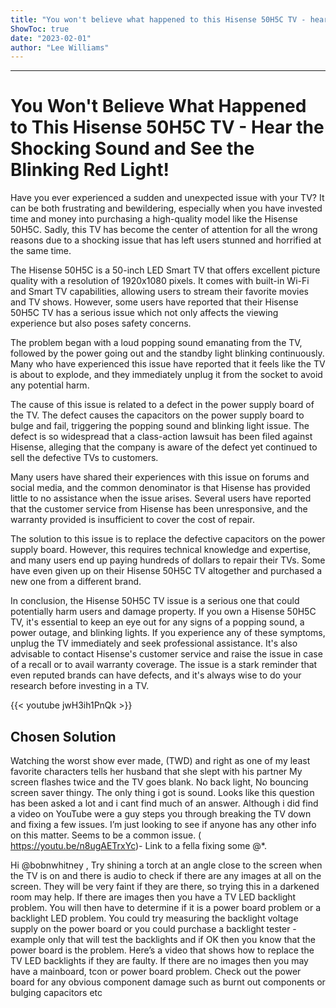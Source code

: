 ```yaml
---
title: "You won't believe what happened to this Hisense 50H5C TV - hear the shocking sound and see the blinking red light!"
ShowToc: true 
date: "2023-02-01"
author: "Lee Williams"
---
```

*****
# You Won't Believe What Happened to This Hisense 50H5C TV - Hear the Shocking Sound and See the Blinking Red Light!

Have you ever experienced a sudden and unexpected issue with your TV? It can be both frustrating and bewildering, especially when you have invested time and money into purchasing a high-quality model like the Hisense 50H5C. Sadly, this TV has become the center of attention for all the wrong reasons due to a shocking issue that has left users stunned and horrified at the same time.

The Hisense 50H5C is a 50-inch LED Smart TV that offers excellent picture quality with a resolution of 1920x1080 pixels. It comes with built-in Wi-Fi and Smart TV capabilities, allowing users to stream their favorite movies and TV shows. However, some users have reported that their Hisense 50H5C TV has a serious issue which not only affects the viewing experience but also poses safety concerns.

The problem began with a loud popping sound emanating from the TV, followed by the power going out and the standby light blinking continuously. Many who have experienced this issue have reported that it feels like the TV is about to explode, and they immediately unplug it from the socket to avoid any potential harm.

The cause of this issue is related to a defect in the power supply board of the TV. The defect causes the capacitors on the power supply board to bulge and fail, triggering the popping sound and blinking light issue. The defect is so widespread that a class-action lawsuit has been filed against Hisense, alleging that the company is aware of the defect yet continued to sell the defective TVs to customers.

Many users have shared their experiences with this issue on forums and social media, and the common denominator is that Hisense has provided little to no assistance when the issue arises. Several users have reported that the customer service from Hisense has been unresponsive, and the warranty provided is insufficient to cover the cost of repair.

The solution to this issue is to replace the defective capacitors on the power supply board. However, this requires technical knowledge and expertise, and many users end up paying hundreds of dollars to repair their TVs. Some have even given up on their Hisense 50H5C TV altogether and purchased a new one from a different brand.

In conclusion, the Hisense 50H5C TV issue is a serious one that could potentially harm users and damage property. If you own a Hisense 50H5C TV, it's essential to keep an eye out for any signs of a popping sound, a power outage, and blinking lights. If you experience any of these symptoms, unplug the TV immediately and seek professional assistance. It's also advisable to contact Hisense's customer service and raise the issue in case of a recall or to avail warranty coverage. The issue is a stark reminder that even reputed brands can have defects, and it's always wise to do your research before investing in a TV.

{{< youtube jwH3ih1PnQk >}} 



## Chosen Solution
 Watching the worst show ever made, (TWD) and right as one of my least favorite characters tells her husband that she slept with his partner My screen flashes twice and the TV goes blank. No back light, No bouncing screen saver thingy. The only thing i got is sound. Looks like this question has been asked a lot and i cant find much of an answer. Although i did find a video on YouTube were a guy steps you through breaking the TV down and fixing a few issues. I’m just looking to see if anyone has any other info on this matter. Seems to be a common issue.
(  https://youtu.be/n8ugAETrxYc)- Link to a fella fixing some $@$*.

 Hi @bobnwhitney ,
Try shining a torch at an angle close to the screen when the TV is on and there is audio to check if there are any images at all on the screen.
They will be very faint if they are there, so trying this in a darkened room may help.
If there are images then you have a TV LED backlight problem.
You will then have to determine if it is a power board problem or a backlight LED problem.
You could try measuring the backlight voltage supply on the power board or you could purchase a backlight tester - example only that will test the backlights and if OK then you know that the power board is the problem.
Here’s a video that shows how to replace the TV LED backlights if they are faulty.
If there are no images then you may have a mainboard, tcon or power board problem.
Check out the power board for any obvious component damage such as burnt out components or bulging capacitors etc




